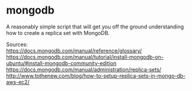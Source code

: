 # mongodb

A reasonably simple script that will get you off the ground understanding how to create a replica set with MongoDB.

Sources:  
https://docs.mongodb.com/manual/reference/glossary/  
https://docs.mongodb.com/manual/tutorial/install-mongodb-on-ubuntu/#install-mongodb-community-edition  
https://docs.mongodb.com/manual/administration/replica-sets/  
http://www.tothenew.com/blog/how-to-setup-replica-sets-in-mongo-db-aws-ec2/  

